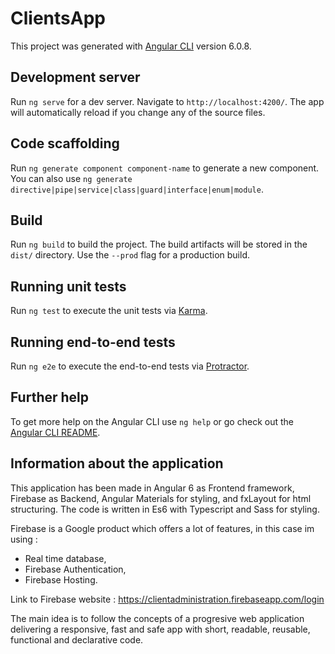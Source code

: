 # ClientsApp

This project was generated with [Angular CLI](https://github.com/angular/angular-cli) version 6.0.8.

## Development server

Run `ng serve` for a dev server. Navigate to `http://localhost:4200/`. The app will automatically reload if you change any of the source files.

## Code scaffolding

Run `ng generate component component-name` to generate a new component. You can also use `ng generate directive|pipe|service|class|guard|interface|enum|module`.

## Build

Run `ng build` to build the project. The build artifacts will be stored in the `dist/` directory. Use the `--prod` flag for a production build.

## Running unit tests

Run `ng test` to execute the unit tests via [Karma](https://karma-runner.github.io).

## Running end-to-end tests

Run `ng e2e` to execute the end-to-end tests via [Protractor](http://www.protractortest.org/).

## Further help

To get more help on the Angular CLI use `ng help` or go check out the [Angular CLI README](https://github.com/angular/angular-cli/blob/master/README.md).

## Information about the application

This application has been made in Angular 6 as Frontend framework, Firebase as Backend, Angular Materials for styling, and fxLayout for html structuring. The code is written in Es6 with Typescript and Sass for styling.

Firebase is a Google product which offers a lot of features, in this case im using :
- Real time database,
- Firebase Authentication,
- Firebase Hosting.

Link to Firebase website : https://clientadministration.firebaseapp.com/login

The main idea is to follow the concepts of a progresive web application delivering a responsive, fast and safe app with short, readable, reusable, functional and declarative code.
